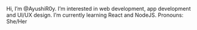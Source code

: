  Hi, I’m @AyushiR0y. I’m interested in web development, app development and UI/UX design. I’m currently learning React and NodeJS.
 Pronouns: She/Her

<!---
AyushiR0y/AyushiR0y is a ✨ special ✨ repository because its `README.md` (this file) appears on your GitHub profile.
You can click the Preview link to take a look at your changes.
--->
